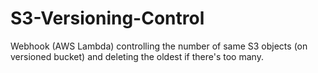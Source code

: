 # S3-Versioning-Control
Webhook (AWS Lambda) controlling the number of same S3 objects (on versioned bucket) and deleting the oldest if there's too many.
